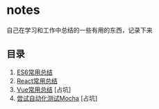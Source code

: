 # notes
自己在学习和工作中总结的一些有用的东西，记录下来

目录
---

1. [ES6常用总结](https://github.com/myvipbackup2/notes/blob/master/ES6%E5%B8%B8%E7%94%A8%E6%80%BB%E7%BB%93.md)
2. [React常用总结](https://github.com/myvipbackup2/notes/blob/master/React常用总结.md)
3. [Vue常用总结](https://github.com/myvipbackup2/notes/blob/master/Vue常用总结.md) [占坑]
4. [尝试自动化测试Mocha](https://github.com/myvipbackup2/notes/blob/master/尝试自动化测试Mocha.md) [占坑]
